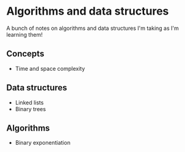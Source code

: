 # Algorithms and data structures

A bunch of notes on algorithms and data structures I'm taking as I'm learning them!

## Concepts
- Time and space complexity

## Data structures
- Linked lists
- Binary trees

## Algorithms
- Binary exponentiation